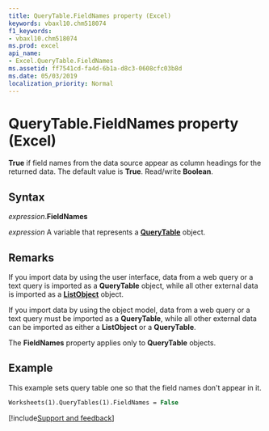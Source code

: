 ```yaml
---
title: QueryTable.FieldNames property (Excel)
keywords: vbaxl10.chm518074
f1_keywords:
- vbaxl10.chm518074
ms.prod: excel
api_name:
- Excel.QueryTable.FieldNames
ms.assetid: ff7541cd-fa4d-6b1a-d8c3-0608cfc03b8d
ms.date: 05/03/2019
localization_priority: Normal
---
```



# QueryTable.FieldNames property (Excel)

**True** if field names from the data source appear as column headings for the returned data. The default value is **True**. Read/write **Boolean**.


## Syntax

_expression_.**FieldNames**

_expression_ A variable that represents a **[QueryTable](Excel.QueryTable.md)** object.


## Remarks

If you import data by using the user interface, data from a web query or a text query is imported as a **QueryTable** object, while all other external data is imported as a **[ListObject](Excel.ListObject.md)** object.

If you import data by using the object model, data from a web query or a text query must be imported as a **QueryTable**, while all other external data can be imported as either a **ListObject** or a **QueryTable**.

The **FieldNames** property applies only to **QueryTable** objects.


## Example

This example sets query table one so that the field names don't appear in it.

```vb
Worksheets(1).QueryTables(1).FieldNames = False
```



[!include[Support and feedback](~/includes/feedback-boilerplate.md)]